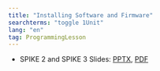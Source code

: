 ```yaml
---
title: "Installing Software and Firmware"
searchterms: "toggle 1Unit"
lang: "en"
tag: ProgrammingLesson
---
```

 <ul>
 <li class="ng-binding">SPIKE 2 and SPIKE 3 Slides:
 <a href="ProgrammingLessons/SoftwareandFirmware.pptx">PPTX</a>,
 <a href="ProgrammingLessons/SoftwareandFirmware.pdf">PDF</a>
 </li>
 </ul>
